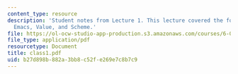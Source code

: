 ```yaml
---
content_type: resource
description: 'Student notes from Lecture 1. This lecture covered the following topics:
  Emacs, Value, and Scheme.'
file: https://ol-ocw-studio-app-production.s3.amazonaws.com/courses/6-090-building-programming-experience-a-lead-in-to-6-001-january-iap-2005/b27d898b882a3bb8c52fe269e7c8b7c9_class1.pdf
file_type: application/pdf
resourcetype: Document
title: class1.pdf
uid: b27d898b-882a-3bb8-c52f-e269e7c8b7c9
---
```

